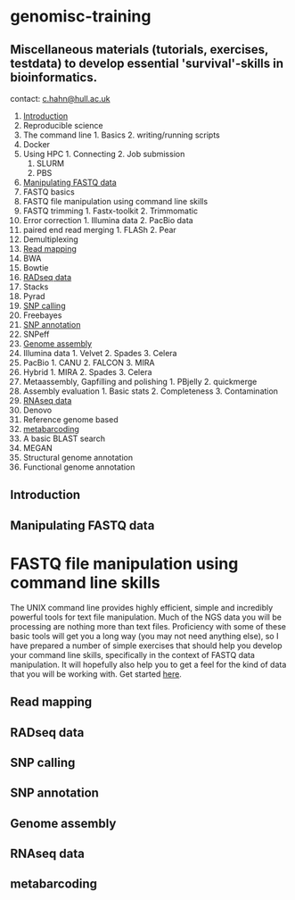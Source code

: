 # genomisc-training

## Miscellaneous materials (tutorials, exercises, testdata) to develop essential 'survival'-skills in bioinformatics.

contact: c.hahn@hull.ac.uk

1. [Introduction](https://github.com/HullUni-bioinformatics/genomisc-training#introduction)
  1. Reproducible science
  2. The command line 
    1. Basics
    2. writing/running scripts
  3. Docker
  5. Using HPC
    1. Connecting
    2. Job submission
      1. SLURM
      2. PBS
2. [Manipulating FASTQ data](https://github.com/HullUni-bioinformatics/genomisc-training#manipulating-fastq-data)
  1. FASTQ basics
  2. FASTQ file manipulation using command line skills
  3. FASTQ trimming
    1. Fastx-toolkit
    2. Trimmomatic
  4. Error correction
    1. Illumina data
    2. PacBio data
  5. paired end read merging
    1. FLASh
    2. Pear
  6. Demultiplexing
3. [Read mapping](https://github.com/HullUni-bioinformatics/genomisc-training#read-mapping)
  1. BWA
  2. Bowtie
4. [RADseq data](https://github.com/HullUni-bioinformatics/genomisc-training#radseq-data)
  1. Stacks
  2. Pyrad
5. [SNP calling](https://github.com/HullUni-bioinformatics/genomisc-training#snp-calling)
  1. Freebayes
6. [SNP annotation](https://github.com/HullUni-bioinformatics/genomisc-training#snp-annotation)
  1. SNPeff
7. [Genome assembly](https://github.com/HullUni-bioinformatics/genomisc-training#genome-assembly)
  1. Illumina data
    1. Velvet
    2. Spades
    3. Celera
  2. PacBio
    1. CANU
    2. FALCON
    3. MIRA
  3. Hybrid
    1. MIRA
    2. Spades
    3. Celera
  4. Metaassembly, Gapfilling and polishing
    1. PBjelly
    2. quickmerge
  3. Assembly evaluation
    1. Basic stats
    2. Completeness
    3. Contamination
8. [RNAseq data](https://github.com/HullUni-bioinformatics/genomisc-training#rnaseq-data)
  1. Denovo
  2. Reference genome based
9. [metabarcoding](https://github.com/HullUni-bioinformatics/genomisc-training#metabarcoding)
  1. A basic BLAST search
  2. MEGAN
10. Structural genome annotation
11. Functional genome annotation

## Introduction

## Manipulating FASTQ data

# FASTQ file manipulation using command line skills

The UNIX command line provides highly efficient, simple and incredibly powerful tools for text file manipulation. Much of the NGS data you will be processing are nothing more than text files. Proficiency with some of these basic tools will get you a long way (you may not need anything else), so I have prepared a number of simple exercises that should help you develop your command line skills, specifically in the context of FASTQ data manipulation. It will hopefully also help you to get a feel for the kind of data that you will be working with. Get started [here]().


## Read mapping

## RADseq data

## SNP calling

## SNP annotation

## Genome assembly

## RNAseq data

## metabarcoding
